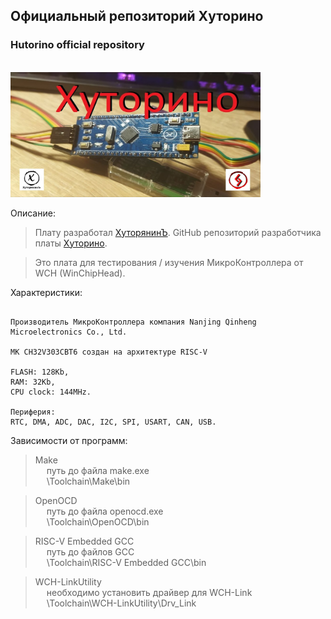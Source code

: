 
## Официальный репозиторий Хуторино
### Hutorino official repository

<br>
<div>
  <a href="https://hutoryanin.ru/">
    <img src="https://github.com/Hutorino/Hutorino/blob/main/Images/Hutorino.jpg" width="400" height="200">
  </a>
</div>


Описание:

> Плату разработал [ХуторянинЪ](https://hutoryanin.ru/). GitHub репозиторий разработчика платы [Хуторино](https://github.com/ogneyar/Hutorino).

> Это плата для тестирования / изучения МикроКонтроллера от WCH (WinChipHead).


Характеристики:

```

Производитель МикроКонтроллера компания Nanjing Qinheng Microelectronics Co., Ltd.

МК CH32V303CBT6 создан на архитектуре RISC-V

FLASH: 128Kb, 
RAM: 32Kb,
CPU clock: 144MHz.

Периферия:
RTC, DMA, ADC, DAC, I2C, SPI, USART, CAN, USB.

```


Зависимости от программ:

> Make <br>
&emsp; путь до файла make.exe <br>
&emsp; \Toolchain\Make\bin

> OpenOCD <br>
&emsp; путь до файла openocd.exe <br>
&emsp; \Toolchain\OpenOCD\bin

> RISC-V Embedded GCC <br>
&emsp; путь до файлов GCC <br>
&emsp; \Toolchain\RISC-V Embedded GCC\bin

> WCH-LinkUtility <br>
&emsp; необходимо установить драйвер для WCH-Link <br>
&emsp; \Toolchain\WCH-LinkUtility\Drv_Link

